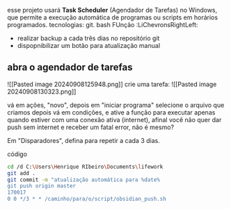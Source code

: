 esse projeto usará **Task Scheduler** (Agendador de Tarefas) no Windows, que permite a execução automática de programas ou scripts em horários programados.
tecnologias: git. bash 
FUnção :LiChevronsRightLeft:
- realizar backup a cada três dias no repositório git
- dispopnibilizar um botão para atualização manual

## abra o agendador de tarefas
![[Pasted image 20240908125948.png]]
crie uma tarefa:
![[Pasted image 20240908130323.png]]


vá em ações, "novo", depois em "iniciar programa"
selecione o arquivo que criamos
depois vá em condições, e ative a função para executar apenas quando estiver com uma conexão ativa (internet), afinal você não quer dar push  sem internet e receber um fatal error, não é mesmo?

Em "Disparadores", defina para repetir a cada 3 dias.



código

```bash
cd /d C:\Users\Henrique RIbeiro\Documents\lifework
git add .
git commit -m "atualização automática para %date%
git push origin master
170017
0 0 */3 * * /caminho/para/o/script/obsidian_push.sh

```